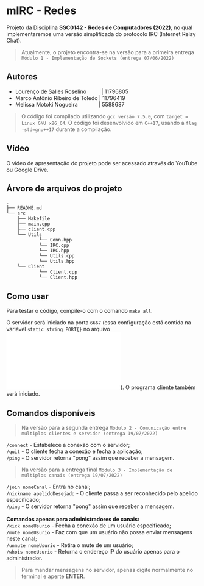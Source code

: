 # mIRC - Redes

Projeto da Disciplina **SSC0142 - Redes de Computadores (2022)**, no qual implementaremos uma versão simplificada do protocolo IRC (Internet Relay Chat).

> Atualmente, o projeto encontra-se na versão para a primeira entrega `Módulo 1 - Implementação de Sockets (entrega 07/06/2022)`

## Autores

- Lourenço de Salles Roselino &nbsp;&nbsp;&nbsp;&nbsp;&nbsp;&nbsp;&nbsp;&nbsp;&nbsp;| 11796805
- Marco Antônio Ribeiro de Toledo | 11796419
- Melissa Motoki Nogueira &nbsp;&nbsp;&nbsp;&nbsp;&nbsp;&nbsp;&nbsp;&nbsp;&nbsp;&nbsp;&nbsp;&nbsp;&nbsp;| 5588687

> O código foi compilado utilizando `gcc versão 7.5.0`, com `target = Linux GNU x86_64`. O código foi desenvolvido em `C++17`, usando a `flag -std=gnu++17` durante a compilação.

## Vídeo

O vídeo de apresentação do projeto pode ser acessado através do YouTube ou Google Drive.

## Árvore de arquivos do projeto
    .
    ├── README.md
    └── src
        ├── Makefile
        ├── main.cpp
        ├── client.cpp
        └── Utils
                └── Conn.hpp
                └── IRC.cpp
                └── IRC.hpp
                └── Utils.cpp
                └── Utils.hpp
        └── Client
                └── Client.cpp
                └── Client.hpp
        
## Como usar

Para testar o código, compile-o com o comando `make all`.

O servidor será iniciado na porta `6667` (essa configuração está contida na variável `static string PORT{}` no arquivo ![`Conn.hpp`](src/Utils/Conn.hpp)). O programa cliente também será iniciado.

## Comandos disponíveis
> Na versão para a segunda entrega `Módulo 2 - Comunicação entre múltiplos clientes e servidor (entrega 19/07/2022)`

`/connect` - Estabelece a conexão com o servidor;<br>
`/quit` - O cliente fecha a conexão e fecha a aplicação;<br>
`/ping` - O servidor retorna "pong" assim que receber a mensagem.<br>

> Na versão para a entrega final `Módulo 3 - Implementação de múltiplos canais (entrega 19/07/2022)`

`/join nomeCanal` - Entra no canal;<br>
`/nickname apelidoDesejado` - O cliente passa a ser reconhecido pelo apelido especificado;<br>
`/ping` - O servidor retorna "pong" assim que receber a mensagem.<br>
<br>**Comandos apenas para administradores de canais:**<br>
`/kick nomeUsurio` - Fecha a conexão de um usuário especificado;<br>
`/mute nomeUsurio` - Faz com que um usuário não possa enviar mensagens neste canal;<br>
`/unmute nomeUsurio` - Retira o mute de um usuário;<br>
`/whois nomeUsurio` - Retorna o endereço IP do usuário apenas para o administrador.

> Para mandar mensagens no servidor, apenas digite normalmente no terminal e aperte **ENTER**.
